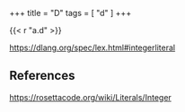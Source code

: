 +++
title = "D"
tags = [ "d" ]
+++

{{< r "a.d" >}}

<https://dlang.org/spec/lex.html#integerliteral>

## References

<https://rosettacode.org/wiki/Literals/Integer>
